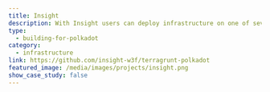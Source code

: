 ```yaml
---
title: Insight
description: With Insight users can deploy infrastructure on one of several supported clouds and can customize the network topology per their needs.
type:
  - building-for-polkadot
category:
  - infrastructure
link: https://github.com/insight-w3f/terragrunt-polkadot
featured_image: /media/images/projects/insight.png
show_case_study: false
---
```

